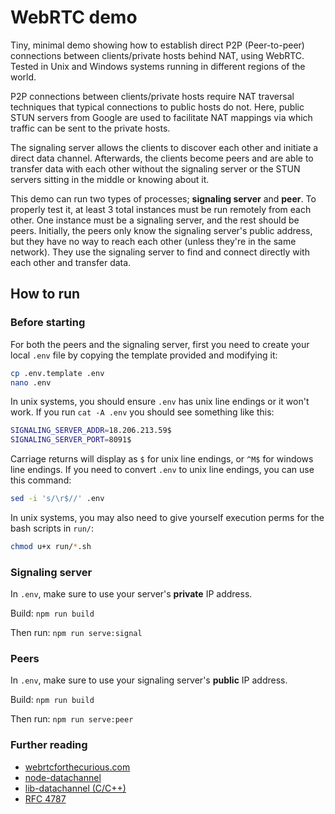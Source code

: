
# WebRTC demo

Tiny, minimal demo showing how to establish direct P2P (Peer-to-peer) connections between clients/private hosts behind NAT, using WebRTC. Tested in Unix and Windows systems running in different regions of the world.

P2P connections between clients/private hosts require NAT traversal techniques that typical connections to public hosts do not.
Here, public STUN servers from Google are used to facilitate NAT mappings via which traffic can be sent to the private hosts.

The signaling server allows the clients to discover each other and initiate a direct data channel. Afterwards, the clients become peers and are able to transfer data with each other without the signaling server or the STUN servers sitting in the middle or knowing about it.

This demo can run two types of processes; **signaling server** and **peer**. To properly test it, at least 3 total instances must be run remotely from each other. One instance must be a signaling server, and the rest should be peers. Initially, the peers only know the signaling server's public address, but they have no way to reach each other (unless they're in the same network). They use the signaling server to find and connect directly with each other and transfer data.

## How to run

### Before starting

For both the peers and the signaling server, first you need to create your local `.env` file by copying the template provided and modifying it:
```bash
cp .env.template .env
nano .env
```

In unix systems, you should ensure `.env` has unix line endings or it won't work. If you run `cat -A .env` you should see something like this:
```bash
SIGNALING_SERVER_ADDR=18.206.213.59$
SIGNALING_SERVER_PORT=8091$
```
Carriage returns will display as `$` for unix line endings, or `^M$` for windows line endings. If you need to convert `.env` to unix line endings, you can use this command:
```bash
sed -i 's/\r$//' .env
```

In unix systems, you may also need to give yourself execution perms for the bash scripts in `run/`:
```bash
chmod u+x run/*.sh
```

### Signaling server

In `.env`, make sure to use your server's **private** IP address.

Build:
    ```
    npm run build
    ```

Then run:
    ```
    npm run serve:signal
    ```

### Peers

In `.env`, make sure to use your signaling server's **public** IP address.

Build:
    ```
    npm run build
    ```

Then run:
    ```
    npm run serve:peer
    ```

### Further reading
* [webrtcforthecurious.com](https://webrtcforthecurious.com/docs/01-what-why-and-how/)
* [node-datachannel](https://github.com/murat-dogan/node-datachannel/tree/d83ba00d80d8e665f4c61c94da19cad8c21a778c)
* [lib-datachannel (C/C++)](https://github.com/paullouisageneau/libdatachannel/tree/master)
* [RFC 4787](https://datatracker.ietf.org/doc/html/rfc4787)
